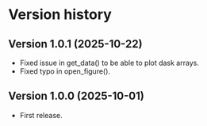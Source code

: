 # Version history

## Version 1.0.1 (2025-10-22)

- Fixed issue in get_data() to be able to plot dask arrays.
- Fixed typo in open_figure().

## Version 1.0.0 (2025-10-01)

- First release.

